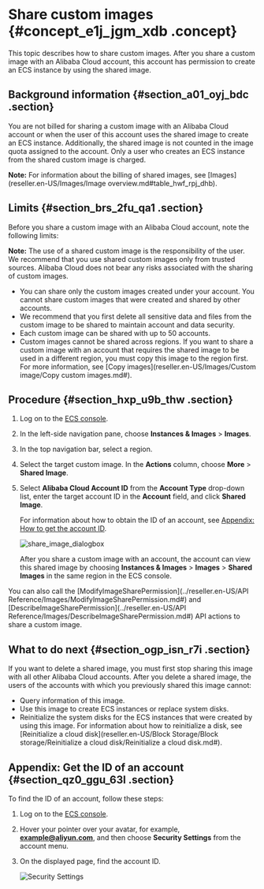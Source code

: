 # Share custom images {#concept_e1j_jgm_xdb .concept}

This topic describes how to share custom images. After you share a custom image with an Alibaba Cloud account, this account has permission to create an ECS instance by using the shared image.

## Background information {#section_a01_oyj_bdc .section}

You are not billed for sharing a custom image with an Alibaba Cloud account or when the user of this account uses the shared image to create an ECS instance. Additionally, the shared image is not counted in the image quota assigned to the account. Only a user who creates an ECS instance from the shared custom image is charged.

**Note:** For information about the billing of shared images, see [Images](reseller.en-US/Images/Image overview.md#table_hwf_rpj_dhb).

## Limits {#section_brs_2fu_qa1 .section}

Before you share a custom image with an Alibaba Cloud account, note the following limits:

**Note:** The use of a shared custom image is the responsibility of the user. We recommend that you use shared custom images only from trusted sources. Alibaba Cloud does not bear any risks associated with the sharing of custom images.

-   You can share only the custom images created under your account. You cannot share custom images that were created and shared by other accounts.
-   We recommend that you first delete all sensitive data and files from the custom image to be shared to maintain account and data security.
-   Each custom image can be shared with up to 50 accounts.
-   Custom images cannot be shared across regions. If you want to share a custom image with an account that requires the shared image to be used in a different region, you must copy this image to the region first. For more information, see [Copy images](reseller.en-US/Images/Custom image/Copy custom images.md#).

## Procedure {#section_hxp_u9b_thw .section}

1.  Log on to the [ECS console](https://partners-intl.console.aliyun.com/#/ecs).
2.  In the left-side navigation pane, choose **Instances & Images** \> **Images**.
3.  In the top navigation bar, select a region.
4.  Select the target custom image. In the **Actions** column, choose **More** \> **Shared Image**.
5.  Select **Alibaba Cloud Account ID** from the **Account Type** drop-down list, enter the target account ID in the **Account** field, and click **Shared Image**.

    For information about how to obtain the ID of an account, see [Appendix: How to get the account ID](#title_zr9_8fb_ez6).

    ![share_image_dialogbox](http://static-aliyun-doc.oss-cn-hangzhou.aliyuncs.com/assets/img/9700/15661861166801_en-US.png)

    After you share a custom image with an account, the account can view this shared image by choosing **Instances & Images** \> **Images** \> **Shared Images** in the same region in the ECS console.


You can also call the [ModifyImageSharePermission](../reseller.en-US/API Reference/Images/ModifyImageSharePermission.md#) and [DescribeImageSharePermission](../reseller.en-US/API Reference/Images/DescribeImageSharePermission.md#) API actions to share a custom image.

## What to do next {#section_ogp_isn_r7i .section}

If you want to delete a shared image, you must first stop sharing this image with all other Alibaba Cloud accounts. After you delete a shared image, the users of the accounts with which you previously shared this image cannot:

-   Query information of this image.
-   Use this image to create ECS instances or replace system disks.
-   Reinitialize the system disks for the ECS instances that were created by using this image. For information about how to reinitialize a disk, see [Reinitialize a cloud disk](reseller.en-US/Block Storage/Block storage/Reinitialize a cloud disk/Reinitialize a cloud disk.md#).

## Appendix: Get the ID of an account {#section_qz0_ggu_63l .section}

To find the ID of an account, follow these steps:

1.  Log on to the [ECS console](https://partners-intl.console.aliyun.com/#/ecs).
2.  Hover your pointer over your avatar, for example, **example@aliyun.com**, and then choose **Security Settings** from the account menu.
3.  On the displayed page, find the account ID.

    ![Security Settings](http://static-aliyun-doc.oss-cn-hangzhou.aliyuncs.com/assets/img/9700/15661861176803_en-US.png)


